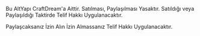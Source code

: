 Bu AltYapı CraftDream'a Aittir. Satılması, Paylaşılması Yasaktır. Satıldığı veya Paylaşıldığı Taktirde Telif Hakkı Uygulanacaktır.

Paylaşcaksanız İzin Alın İzin Almassanız Telif Hakkı Uygulanacaktır.